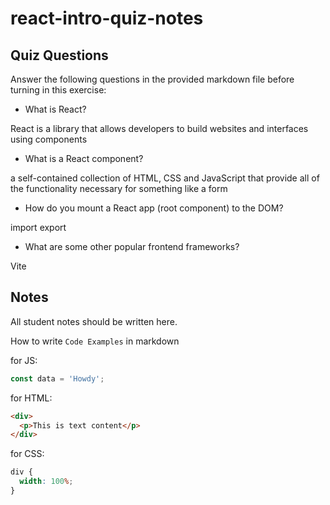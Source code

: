 # react-intro-quiz-notes

## Quiz Questions

Answer the following questions in the provided markdown file before turning in this exercise:

- What is React?

React is a library that allows developers to build websites and interfaces using components

- What is a React component?

a self-contained collection of HTML, CSS and JavaScript that provide all of the functionality necessary for something like a form

- How do you mount a React app (root component) to the DOM?

import export

- What are some other popular frontend frameworks?

Vite

## Notes

All student notes should be written here.

How to write `Code Examples` in markdown

for JS:

```javascript
const data = 'Howdy';
```

for HTML:

```html
<div>
  <p>This is text content</p>
</div>
```

for CSS:

```css
div {
  width: 100%;
}
```

